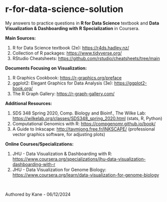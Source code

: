 # r-for-data-science-solution

My answers to practice questions in **R for Data Science** textbook and **Data Visualization & Dashboarding with R Specialization** in Coursera.

**Main Sources:**
1. R for Data Science textbook (2e): https://r4ds.hadley.nz/
2. Collection of R packages: https://www.tidyverse.org/
3. RStudio Cheatsheets: https://github.com/rstudio/cheatsheets/tree/main

**Documents Focusing on Visualization:**
1. R Graphics Cookbook: https://r-graphics.org/preface
2. ggplot2: Elegant Graphics for Data Analysis (3e): https://ggplot2-book.org/
3. The R Graph Gallery: https://r-graph-gallery.com/

**Additional Resources:**
1. SDS 348 Spring 2020, Comp. Biology and Bioinf., The Wilke Lab: https://wilkelab.org/classes/SDS348_spring_2020.html (stats, R, Python)
2. Computational Genomics with R: https://compgenomr.github.io/book/
3. A Guide to Inkscape: http://tavmjong.free.fr/INKSCAPE/ (professional vector graphics software, for adjusting plots)

**Online Courses/Specializations:**
1. JHU - Data Visualization & Dashboarding with R: https://www.coursera.org/specializations/jhu-data-visualization-dashboarding-with-r
2. JHU - Data Visualization for Genome Biology: https://www.coursera.org/learn/data-visualization-for-genome-biology

<br />

Authored by Kane - 06/12/2024
